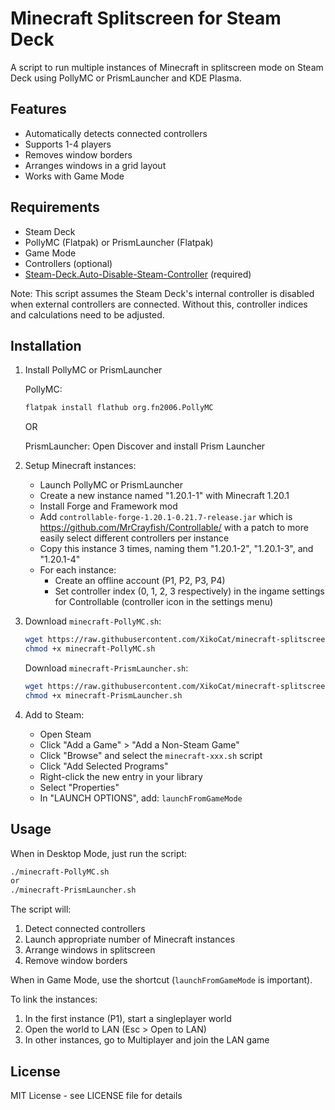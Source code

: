 # Minecraft Splitscreen for Steam Deck

A script to run multiple instances of Minecraft in splitscreen mode on Steam Deck using PollyMC or PrismLauncher and KDE Plasma.

## Features

- Automatically detects connected controllers
- Supports 1-4 players
- Removes window borders
- Arranges windows in a grid layout
- Works with Game Mode

## Requirements

- Steam Deck
- PollyMC (Flatpak) or PrismLauncher (Flatpak)
- Game Mode
- Controllers (optional)
- [Steam-Deck.Auto-Disable-Steam-Controller](https://github.com/scawp/Steam-Deck.Auto-Disable-Steam-Controller) (required)

Note: This script assumes the Steam Deck's internal controller is disabled when external controllers are connected. Without this, controller indices and calculations need to be adjusted.

## Installation

1. Install PollyMC or PrismLauncher
   
   PollyMC:
   ```bash
   flatpak install flathub org.fn2006.PollyMC
   ```

   OR

   PrismLauncher:
   Open Discover and install Prism Launcher

2. Setup Minecraft instances:
   - Launch PollyMC or PrismLauncher
   - Create a new instance named "1.20.1-1" with Minecraft 1.20.1
   - Install Forge and Framework mod
   - Add `controllable-forge-1.20.1-0.21.7-release.jar` which is https://github.com/MrCrayfish/Controllable/ with a patch to more easily select different controllers per instance
   - Copy this instance 3 times, naming them "1.20.1-2", "1.20.1-3", and "1.20.1-4"
   - For each instance:
     - Create an offline account (P1, P2, P3, P4)
     - Set controller index (0, 1, 2, 3 respectively) in the ingame settings for Controllable (controller icon in the settings menu)

3. Download `minecraft-PollyMC.sh`:
   ```bash
   wget https://raw.githubusercontent.com/XikoCat/minecraft-splitscreen-prism/refs/heads/main/minecraft-PollyMC.sh
   chmod +x minecraft-PollyMC.sh
   ```
   Download `minecraft-PrismLauncher.sh`:
   ```bash
   wget https://raw.githubusercontent.com/XikoCat/minecraft-splitscreen-prism/refs/heads/main/minecraft-PrismLauncher.sh
   chmod +x minecraft-PrismLauncher.sh
   ```

4. Add to Steam:
   - Open Steam
   - Click "Add a Game" > "Add a Non-Steam Game"
   - Click "Browse" and select the `minecraft-xxx.sh` script
   - Click "Add Selected Programs"
   - Right-click the new entry in your library
   - Select "Properties"
   - In "LAUNCH OPTIONS", add: `launchFromGameMode`

## Usage

When in Desktop Mode, just run the script:
```bash
./minecraft-PollyMC.sh
or
./minecraft-PrismLauncher.sh
```

The script will:
1. Detect connected controllers
2. Launch appropriate number of Minecraft instances
3. Arrange windows in splitscreen
4. Remove window borders

When in Game Mode, use the shortcut (`launchFromGameMode` is important).

To link the instances:
1. In the first instance (P1), start a singleplayer world
2. Open the world to LAN (Esc > Open to LAN)
3. In other instances, go to Multiplayer and join the LAN game

## License

MIT License - see LICENSE file for details 